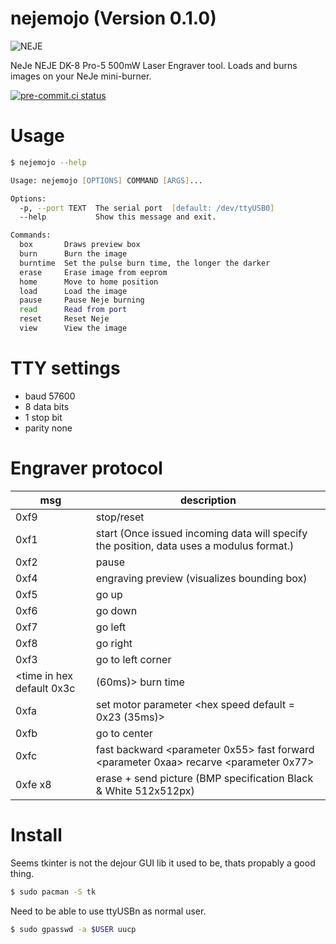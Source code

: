 # nejemojo (Version 0.1.0)

![NEJE](docs/neje.jpg)

NeJe NEJE DK-8 Pro-5 500mW Laser Engraver tool. Loads and burns images on your NeJe mini-burner.

[![pre-commit.ci status](https://results.pre-commit.ci/badge/github/sthysel/nejemojo/master.svg)](https://results.pre-commit.ci/latest/github/sthysel/nejemojo/master)


# Usage

```zsh
$ nejemojo --help

Usage: nejemojo [OPTIONS] COMMAND [ARGS]...

Options:
  -p, --port TEXT  The serial port  [default: /dev/ttyUSB0]
  --help           Show this message and exit.

Commands:
  box       Draws preview box
  burn      Burn the image
  burntime  Set the pulse burn time, the longer the darker
  erase     Erase image from eeprom
  home      Move to home position
  load      Load the image
  pause     Pause Neje burning
  read      Read from port
  reset     Reset Neje
  view      View the image
```

# TTY settings

- baud 57600
- 8 data bits
- 1 stop bit
- parity none


# Engraver protocol

|                        msg | description                                                                              |
|                        --- | ---                                                                                      |
|                       0xf9 | stop/reset                                                                               |
|                       0xf1 | start (Once issued incoming data will specify the position, data uses a modulus format.) |
|                       0xf2 | pause                                                                                    |
|                       0xf4 | engraving preview (visualizes bounding box)                                              |
|                       0xf5 | go up                                                                                    |
|                       0xf6 | go down                                                                                  |
|                       0xf7 | go left                                                                                  |
|                       0xf8 | go right                                                                                 |
|                       0xf3 | go to left corner                                                                        |
| <time in hex default  0x3c | (60ms)> burn time                                                                        |
|                       0xfa | set motor parameter <hex speed default = 0x23 (35ms)>                                    |
|                       0xfb | go to center                                                                             |
|                       0xfc | fast backward <parameter 0x55> fast forward <parameter 0xaa> recarve <parameter 0x77>    |
|                    0xfe x8 | erase + send picture <picture data bmp> (BMP specification Black & White 512x512px)      |


# Install

Seems tkinter is not the dejour GUI lib it used to be, thats propably a good thing.

```zsh
$ sudo pacman -S tk
```

Need to be able to use ttyUSBn as normal user.

```zsh
$ sudo gpasswd -a $USER uucp
```
